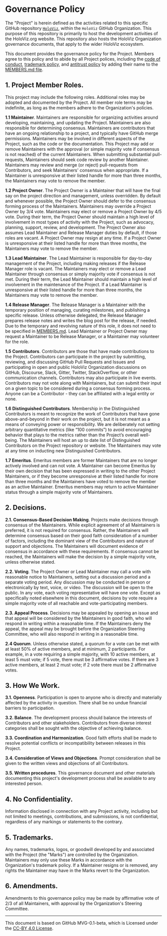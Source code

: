 # Governance Policy

The "Project" is herein defined as the activities related to this specific GitHub repository [`HoloViz`](https://github.com/holoviz/holoviz), within the `HoloViz` GitHub Organization. This purpose of this repository is primarily to host the development activities of the HoloViz.org website. This repository also hosts the HoloViz Organization governance documents, that apply to the wider HoloViz ecosystem.

This document provides the governance policy for the Project. Members agree to this policy and to abide by all Project polices, including the [code of conduct](../org-docs/CODE-OF-CONDUCT.md), [trademark policy](../org-docs/TRADEMARKS.md), and [antitrust policy](../org-docs/ANTITRUST.md) by adding their name to the [MEMBERS.md file](./MEMBERS.md).

## 1. Project Member Roles.

This project may include the following roles. Additional roles may be adopted and documented by the Project. All member role terms may be indefinite, as long as the members adhere to the Organization's policies.

**1.1 Maintainer**. Maintainers are responsible for organizing activities around developing, maintaining, and updating the Project. Maintainers are also responsible for determining consensus. Maintainers are contributors that have an ongoing relationship to a project, and typically have GitHub merge permissions. Maintainers may be involved in different aspects of the Project, such as the code or the documentation. This Project may add or remove Maintainers with the approval (or simple majority vote if consensus is not reached) of the current Maintainers. When submitting substantial pull-requests, Maintainers should seek code review by another Maintainer. Maintainers may review and merge (or reject) pull-requests from Contributors, and seek Maintainers' consensus when appropriate. If a Maintainer is unresponsive at their listed handle for more than three months, the Maintainers may vote to remove the member.

**1.2 Project Owner**. The Project Owner is a Maintainer that will have the final say on the project direction and management, unless overridden. By default and whenever possible, the Project Owner should defer to the consensus forming process of the Maintainers. Maintainers may override a Project Owner by 3/4 vote. Maintainers may elect or remove a Project Owner by 4/5 vote. During their term, the Project Owner should maintain a high level of involvement in most types of activity with the Project, such as advocacy, planning, support, review, and development. The Project Owner also assumes Lead Maintainer and Release Manager duties by default, if those roles are vacant. A Project Owner may resign at any time. If a Project Owner is unresponsive at their listed handle for more than three months, the Maintainers may vote to remove the member.

**1.3 Lead Maintainer**. The Lead Maintainer is responsible for day-to-day management of the Project, including making releases if the Release Manager role is vacant. The Maintainers may elect or remove a Lead Maintainer through consensus or simply majority vote if consensus is not met. During their term, the Lead Maintainer should maintain a high level of involvement in the maintenance of the Project. If a Lead Maintainer is unresponsive at their listed handle for more than three months, the Maintainers may vote to remove the member.

**1.4 Release Manager**. The Release Manager is a Maintainer with the temporary position of managing, curating milestones, and publishing a specific release. Unless otherwise delegated, the Release Manager prepares release notes and writes the blog post for the release, if needed. Due to the temporary and revolving nature of this role, it does not need to be specified in [MEMBERS.md](MEMBERS.md). Lead Maintainer or Project Owner may request a Maintainer to be Release Manager, or a Maintainer may volunteer for the role.

**1.5 Contributors**. Contributors are those that have made contributions to the Project. Contributors can participate in the project by submitting, reviewing, and discussing GitHub Pull Requests and Issues and participating in open and public HoloViz Organization discussions on GitHub, Discourse, Slack, Gitter, Twitter, StackOverflow, or other communication channels. Contributors may also participate in live events. Contributors may not vote along with Maintainers, but can submit their input on a given topic to be considered during a consensus forming process. Anyone can be a Contributor - they can be affiliated with a legal entity or none.

**1.6 Distinguished Contributors**. Membership in the Distinguished Contributors is meant to recognize the work of Contributors that have gone above-and-beyond in their work on the project, but it is not meant as a means of conveying power or responsibility. We are deliberately not setting arbitrary quantitative metrics (like “100 commits”) to avoid encouraging behavior that plays to the metrics rather than the Project’s overall well-being. The Maintainers will host an up to date list of Distinguished Contributors on the Project repository or website. The Maintainers may vote at any time on inducting new Distinguished Contributors.

**1.7 Emeritus**. Emeritus members are former Maintainers that are no longer actively involved and can not vote. A Maintainer can become Emeritus by their own decision that has been expressed in writing to the other Project Maintainers, or if they become unresponsive at their listed handle for more than three months and the Maintainers have voted to remove the member as an active Maintainer. Emeritus members may return to active Maintainer status through a simple majority vote of Maintainers.

## 2. Decisions.

**2.1. Consensus-Based Decision Making**. Projects make decisions through consensus of the Maintainers. While explicit agreement of all Maintainers is preferred, it is not required for consensus. Rather, the Maintainers will determine consensus based on their good faith consideration of a number of factors, including the dominant view of the Contributors and nature of support and objections. The Maintainers will document evidence of consensus in accordance with these requirements. If consensus cannot be reached, the Maintainers will make the decision by a simple majority vote, unless otherwise stated.

**2.2. Voting**. The Project Owner or Lead Maintainer may call a vote with reasonable notice to Maintainers, setting out a discussion period and a separate voting period. Any discussion may be conducted in person or electronically by text, voice, or video. The discussion will be open to the public. In any vote, each voting representative will have one vote. Except as specifically noted elsewhere in this document, decisions by vote require a simple majority vote of all reachable and vote-participating members.

**2.3. Appeal Process**. Decisions may be appealed by opening an issue and that appeal will be considered by the Maintainers in good faith, who will respond in writing within a reasonable time. If the Maintainers deny the appeal, the appeal may be brought before the Organization Steering Committee, who will also respond in writing in a reasonable time.

**2.4 Quorum**. Unless otherwise stated, a quorum for a vote can be met with at least 50% of active members, and at minimum, 2 participants. For example, in a vote requiring a simple majority, with 10 active members, at least 5 must vote; if 5 vote, there must be 3 affirmative votes. If there are 3 active members, at least 2 must vote; if 2 vote there must be 2 affirmative votes.
## 3. How We Work.

**3.1. Openness**. Participation is open to anyone who is directly and materially affected by the activity in question. There shall be no undue financial barriers to participation.

**3.2. Balance**. The development process should balance the interests of Contributors and other stakeholders. Contributors from diverse interest categories shall be sought with the objective of achieving balance.

**3.3. Coordination and Harmonization**. Good faith efforts shall be made to resolve potential conflicts or incompatibility between releases in this Project.

**3.4. Consideration of Views and Objections**. Prompt consideration shall be given to the written views and objections of all Contributors.

**3.5. Written procedures**. This governance document and other materials documenting this project's development process shall be available to any interested person.

## 4. No Confidentiality.

Information disclosed in connection with any Project activity, including but not limited to meetings, contributions, and submissions, is not confidential, regardless of any markings or statements to the contrary.

## 5. Trademarks.

Any names, trademarks, logos, or goodwill developed by and associated with the Project (the "Marks") are controlled by the Organization. Maintainers may only use these Marks in accordance with the Organization's trademark policy. If a Maintainer resigns or is removed, any rights the Maintainer may have in the Marks revert to the Organization.

## 6. Amendments.

Amendments to this governance policy may be made by affirmative vote of 2/3 of all Maintainers, with approval by the Organization's Steering Committee.

---
This document is based on GitHub MVG-0.1-beta, which is Licensed under the [CC-BY 4.0 License](https://creativecommons.org/licenses/by-sa/4.0/).
